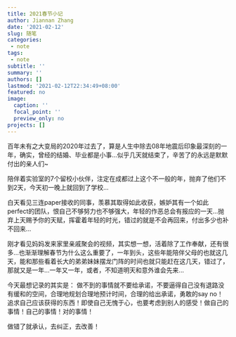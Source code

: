 ```yaml
---
title: 2021春节小记
author: Jiannan Zhang
date: '2021-02-12'
slug: 随笔
categories:
 - note
tags:
 - note
subtitle: ''
summary: ''
authors: []
lastmod: '2021-02-12T22:34:49+08:00'
featured: no
image:
  caption: ''
  focal_point: ''
  preview_only: no
projects: []
---
```


百年未有之大变局的2020年过去了，算是人生中除去08年地震后印象最深刻的一年，确实，曾经的结婚、毕业都是小事...似乎几天就结束了，辛苦了的永远是默默付出的亲人们~

陪伴着实验室的7个留校小伙伴，注定在成都过上这个不一般的年，抛弃了他们不到2天，今天初一晚上就回到了学校...

白天看见三连paper接收的同事，羡慕其取得如此收获，嫉妒其有一个如此perfect的团队，恨自己不够努力也不够强大，年轻的作恶总会有报应的一天...抛弃上天赐予你的天赋，挥霍着年轻的时光，错过的就是不会再回来，付出多少也补不回来...

刚才看见妈妈发来家里亲戚聚会的视频，其实想一想，活着除了工作奉献，还有很多...也渐渐理解春节为什么这么重要了，一年到头，这些年能陪伴父母的也就这几天，能和那些看着长大的弟弟妹妹摆龙门阵的时间也就只能赶在这几天，错过了，那就又是一年...一年又一年，或者，不知道明天和意外谁会先来...

今天最想记录的其实是：
做不到的事情就不要给承诺，不要逼得自己没有退路没有缓和的空间，合理地规划合理地预计时间，合理的给出承诺，勇敢的say no！追求自己应该获得的东西！即使自己无愧于心，也要考虑到别人的感受！做自己的事情！自己的事情！对的事情！

做错了就承认，去纠正，去改善！

